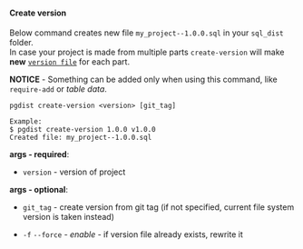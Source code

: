 #### Create version

Below command creates new file `my_project--1.0.0.sql` in your `sql_dist` folder.  
In case your project is made from multiple parts `create-version` will make **new** [`version file`](../../project_files/version.md) for each part.

**NOTICE** - Something can be added only when using this command, like `require-add` or *table data*.

```
pgdist create-version <version> [git_tag]

Example:
$ pgdist create-version 1.0.0 v1.0.0
Created file: my_project--1.0.0.sql
```

**args - required**:

- `version` - version of project

**args - optional**:

- `git_tag` - create version from git tag (if not specified, current file system version is taken instead)

- `-f` `--force` - *enable* - if version file already exists, rewrite it
